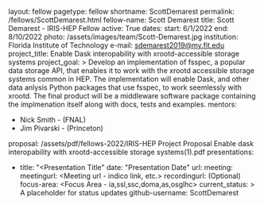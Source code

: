 layout: fellow
pagetype: fellow
shortname: ScottDemarest
permalink: /fellows/ScottDemarest.html
fellow-name: Scott Demarest
title: Scott Demarest - IRIS-HEP Fellow
active: True
dates:
  start: 6/1/2022
  end: 8/10/2022
photo: /assets/images/team/Scott-Demarest.jpg
institution: Florida Institute of Technology
e-mail: sdemarest2019@my.fit.edu
project_title: Enable Dask interopability with xrootd-accessible storage systems
project_goal: >
    Develop an implementation of fsspec, a popular data storage API, that enables it to work with the xrootd accessible storage systems common in HEP. The implementation will enable Dask, and other data anlysis Python packages that use fsspec, to work seemlessly with xrootd. The final product will be a middleware software package containing the implmenation itself along with docs, tests and examples.
mentors:
  - Nick Smith - (FNAL)
  - Jim Pivarski - (Princeton)

proposal: /assets/pdf/fellows-2022/IRIS-HEP Project Proposal Enable dask interopability with xrootd-accessible storage systems(1).pdf
presentations:
  - title: "<Presentation Title"
    date: "Presentation Date"
    url: <Presentation materials link>
    meeting: <Meeting name>
    meetingurl: <Meeting url - indico link, etc.>
    recordingurl: <Recording url> (Optional)
    focus-area: <Focus Area - ia,ssl,ssc,doma,as,osglhc>
current_status: >
  A placeholder for status updates
github-username: ScottDemarest